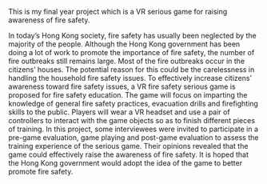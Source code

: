 This is my final year project which is a VR serious game for raising awareness of fire safety.

In today’s Hong Kong society, fire safety has usually been neglected by the majority of the people. Although the Hong Kong government has been doing a lot of work to promote the importance of fire safety, the number of fire outbreaks still remains large. Most of the fire outbreaks occur in the citizens’ houses. The potential reason for this could be the carelessness in handling the household fire safety issues. To effectively increase citizens’ awareness toward fire safety issues, a VR fire safety serious game is proposed for fire safety education. The game will focus on imparting the knowledge of general fire safety practices, evacuation drills and firefighting skills to the public. Players will wear a VR headset and use a pair of controllers to interact with the game objects so as to finish different pieces of training. In this project, some interviewees were invited to participate in a pre-game evaluation, game playing and post-game evaluation to assess the training experience of the serious game. Their opinions revealed that the game could effectively raise the awareness of fire safety. It is hoped that the Hong Kong government would adopt the idea of the game to better promote fire safety.
